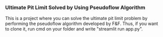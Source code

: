 ### Ultimate Pit Limit Solved by Using Pseudoflow Algorithm
This is a project where you can solve the ultimate pit limit problem by performing the pseudoflow algorithm developed by F&F. Thus, if you want to clone it, run cmd on your folder and write "streamlit run app.py".
